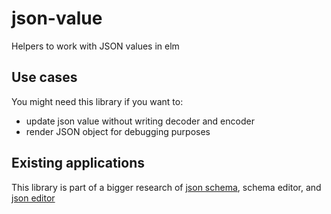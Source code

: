 # json-value

Helpers to work with JSON values in elm

## Use cases

You might need this library if you want to:

- update json value without writing decoder and encoder
- render JSON object for debugging purposes

## Existing applications

This library is part of a bigger research of [json schema](https://github.com/1602/json-schema), schema editor, and [json editor](https://github.com/1602/json-editor)
